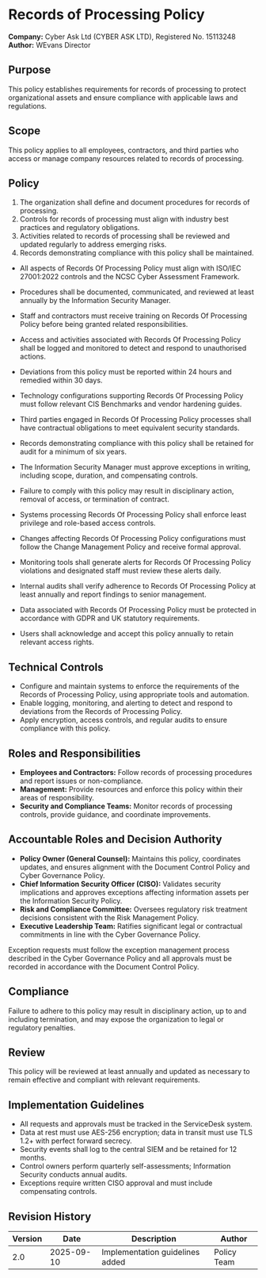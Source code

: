 # Records of Processing Policy

**Company:** Cyber Ask Ltd (CYBER ASK LTD), Registered No. 15113248  
**Author:** WEvans Director

## Purpose

This policy establishes requirements for records of processing to protect organizational assets and ensure compliance with applicable laws and regulations.

## Scope

This policy applies to all employees, contractors, and third parties who access or manage company resources related to records of processing.

## Policy
1. The organization shall define and document procedures for records of processing.
2. Controls for records of processing must align with industry best practices and regulatory obligations.
3. Activities related to records of processing shall be reviewed and updated regularly to address emerging risks.
4. Records demonstrating compliance with this policy shall be maintained.

- All aspects of Records Of Processing Policy must align with ISO/IEC 27001:2022 controls and the NCSC Cyber Assessment Framework.
- Procedures shall be documented, communicated, and reviewed at least annually by the Information Security Manager.
- Staff and contractors must receive training on Records Of Processing Policy before being granted related responsibilities.
- Access and activities associated with Records Of Processing Policy shall be logged and monitored to detect and respond to unauthorised actions.
- Deviations from this policy must be reported within 24 hours and remedied within 30 days.
- Technology configurations supporting Records Of Processing Policy must follow relevant CIS Benchmarks and vendor hardening guides.
- Third parties engaged in Records Of Processing Policy processes shall have contractual obligations to meet equivalent security standards.
- Records demonstrating compliance with this policy shall be retained for audit for a minimum of six years.
- The Information Security Manager must approve exceptions in writing, including scope, duration, and compensating controls.
- Failure to comply with this policy may result in disciplinary action, removal of access, or termination of contract.

- Systems processing Records Of Processing Policy shall enforce least privilege and role-based access controls.
- Changes affecting Records Of Processing Policy configurations must follow the Change Management Policy and receive formal approval.
- Monitoring tools shall generate alerts for Records Of Processing Policy violations and designated staff must review these alerts daily.
- Internal audits shall verify adherence to Records Of Processing Policy at least annually and report findings to senior management.
- Data associated with Records Of Processing Policy must be protected in accordance with GDPR and UK statutory requirements.
- Users shall acknowledge and accept this policy annually to retain relevant access rights.

## Technical Controls

- Configure and maintain systems to enforce the requirements of the Records of Processing Policy, using appropriate tools and automation.
- Enable logging, monitoring, and alerting to detect and respond to deviations from the Records of Processing Policy.
- Apply encryption, access controls, and regular audits to ensure compliance with this policy.

## Roles and Responsibilities

- **Employees and Contractors:** Follow records of processing procedures and report issues or non-compliance.
- **Management:** Provide resources and enforce this policy within their areas of responsibility.
- **Security and Compliance Teams:** Monitor records of processing controls, provide guidance, and coordinate improvements.

## Accountable Roles and Decision Authority

- **Policy Owner (General Counsel):** Maintains this policy, coordinates updates, and ensures alignment with the Document Control Policy and Cyber Governance Policy.
- **Chief Information Security Officer (CISO):** Validates security implications and approves exceptions affecting information assets per the Information Security Policy.
- **Risk and Compliance Committee:** Oversees regulatory risk treatment decisions consistent with the Risk Management Policy.
- **Executive Leadership Team:** Ratifies significant legal or contractual commitments in line with the Cyber Governance Policy.

Exception requests must follow the exception management process described in the Cyber Governance Policy and all approvals must be recorded in accordance with the Document Control Policy.

## Compliance

Failure to adhere to this policy may result in disciplinary action, up to and including termination, and may expose the organization to legal or regulatory penalties.

## Review

This policy will be reviewed at least annually and updated as necessary to remain effective and compliant with relevant requirements.

## Implementation Guidelines
- All requests and approvals must be tracked in the ServiceDesk system.
- Data at rest must use AES-256 encryption; data in transit must use TLS 1.2+ with perfect forward secrecy.
- Security events shall log to the central SIEM and be retained for 12 months.
- Control owners perform quarterly self-assessments; Information Security conducts annual audits.
- Exceptions require written CISO approval and must include compensating controls.

## Revision History

| Version | Date | Description | Author |
| ------- | ---------- | ----------------------- | ------ |
| 2.0     | 2025-09-10 | Implementation guidelines added | Policy Team |

